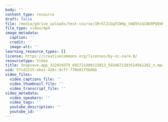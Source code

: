 ```yaml
---
body: ''
content_type: resource
draft: false
file: /media/gdrive_uploads/test-course/1RrGlZiGqTCW9p_VmD5hiGCNO9PQ9XR--/snapsaveapp_322919379_692721989115813_5934671283514561282_n.mp4
file_type: video/mp4
image_metadata:
  caption: ''
  credit: ''
  image-alt: ''
learning_resource_types: []
license: https://creativecommons.org/licenses/by-nc-sa/4.0/
resourcetype: Video
title: Snapsave.app_322919379_692721989115813_5934671283514561282_n.mp4
uid: 57cd2215-eba1-426c-9cff-f70e81f5bdbb
video_files:
  video_captions_file: ''
  video_thumbnail_file: ''
  video_transcript_file: ''
video_metadata:
  video_speakers: ''
  video_tags: ''
  youtube_description: ''
  youtube_id: ''
---
```

